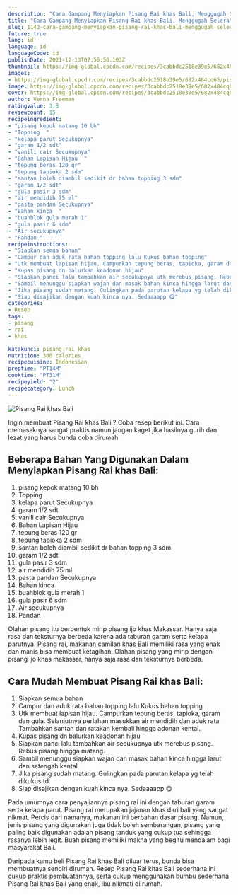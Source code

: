 ```yaml
---
description: "Cara Gampang Menyiapkan Pisang Rai khas Bali, Menggugah Selera"
title: "Cara Gampang Menyiapkan Pisang Rai khas Bali, Menggugah Selera"
slug: 1142-cara-gampang-menyiapkan-pisang-rai-khas-bali-menggugah-selera
future: true
lang: id
language: id
languageCode: id
publishDate: 2021-12-13T07:56:50.103Z 
thumbnail: https://img-global.cpcdn.com/recipes/3cabbdc2518e39e5/682x484cq65/pisang-rai-khas-bali-foto-resep-utama.png
images:
- https://img-global.cpcdn.com/recipes/3cabbdc2518e39e5/682x484cq65/pisang-rai-khas-bali-foto-resep-utama.png
image: https://img-global.cpcdn.com/recipes/3cabbdc2518e39e5/682x484cq65/pisang-rai-khas-bali-foto-resep-utama.png
cover: https://img-global.cpcdn.com/recipes/3cabbdc2518e39e5/682x484cq65/pisang-rai-khas-bali-foto-resep-utama.png
author: Verna Freeman
ratingvalue: 3.8
reviewcount: 15
recipeingredient:
- "pisang kepok matang 10 bh"
- "Topping  "
- "kelapa parut Secukupnya"
- "garam 1/2 sdt"
- "vanili cair Secukupnya"
- "Bahan Lapisan Hijau  "
- "tepung beras 120 gr"
- "tepung tapioka 2 sdm"
- "santan boleh diambil sedikit dr bahan topping 3 sdm"
- "garam 1/2 sdt"
- "gula pasir 3 sdm"
- "air mendidih 75 ml"
- "pasta pandan Secukupnya"
- "Bahan kinca  "
- "buahblok gula merah 1"
- "gula pasir 6 sdm"
- "Air secukupnya"
- "Pandan "
recipeinstructions:
- "Siapkan semua bahan"
- "Campur dan aduk rata bahan topping lalu Kukus bahan topping"
- "Utk membuat lapisan hijau. Campurkan tepung beras, tapioka, garam dan gula. Selanjutnya perlahan masukkan air mendidih dan aduk rata. Tambahkan santan dan ratakan kembali hingga adonan kental."
- "Kupas pisang dn balurkan keadonan hijau"
- "Siapkan panci lalu tambahkan air secukupnya utk merebus pisang. Rebus pisang hingga matang."
- "Sambil menunggu siapkan wajan dan masak bahan kinca hingga larut dan setengah kental."
- "Jika pisang sudah matang. Gulingkan pada parutan kelapa yg telah dikukus td."
- "Siap disajikan dengan kuah kinca nya. Sedaaaapp 😋"
categories:
- Resep
tags:
- pisang
- rai
- khas

katakunci: pisang rai khas 
nutrition: 300 calories
recipecuisine: Indonesian
preptime: "PT14M"
cooktime: "PT31M"
recipeyield: "2"
recipecategory: Lunch
---
```



![Pisang Rai khas Bali](https://img-global.cpcdn.com/recipes/3cabbdc2518e39e5/682x484cq65/pisang-rai-khas-bali-foto-resep-utama.png)

Ingin membuat Pisang Rai khas Bali ? Coba resep berikut ini. Cara memasaknya sangat praktis namun jangan kaget jika hasilnya gurih dan lezat yang harus bunda coba dirumah

<!--inarticleads1-->

## Beberapa Bahan Yang Digunakan Dalam Menyiapkan Pisang Rai khas Bali:

1. pisang kepok matang 10 bh
1. Topping  
1. kelapa parut Secukupnya
1. garam 1/2 sdt
1. vanili cair Secukupnya
1. Bahan Lapisan Hijau  
1. tepung beras 120 gr
1. tepung tapioka 2 sdm
1. santan boleh diambil sedikit dr bahan topping 3 sdm
1. garam 1/2 sdt
1. gula pasir 3 sdm
1. air mendidih 75 ml
1. pasta pandan Secukupnya
1. Bahan kinca  
1. buahblok gula merah 1
1. gula pasir 6 sdm
1. Air secukupnya
1. Pandan 

Olahan pisang itu berbentuk mirip pisang ijo khas Makassar. Hanya saja rasa dan teksturnya berbeda karena ada taburan garam serta kelapa parutnya. Pisang rai, makanan camilan khas Bali memiliki rasa yang enak dan manis bisa membuat ketagihan. Olahan pisang yang mirip dengan pisang ijo khas makassar, hanya saja rasa dan teksturnya berbeda. 

<!--inarticleads2-->

## Cara Mudah Membuat Pisang Rai khas Bali:

1. Siapkan semua bahan
1. Campur dan aduk rata bahan topping lalu Kukus bahan topping
1. Utk membuat lapisan hijau. Campurkan tepung beras, tapioka, garam dan gula. Selanjutnya perlahan masukkan air mendidih dan aduk rata. Tambahkan santan dan ratakan kembali hingga adonan kental.
1. Kupas pisang dn balurkan keadonan hijau
1. Siapkan panci lalu tambahkan air secukupnya utk merebus pisang. Rebus pisang hingga matang.
1. Sambil menunggu siapkan wajan dan masak bahan kinca hingga larut dan setengah kental.
1. Jika pisang sudah matang. Gulingkan pada parutan kelapa yg telah dikukus td.
1. Siap disajikan dengan kuah kinca nya. Sedaaaapp 😋


Pada umumnya cara penyajiannya pisang rai ini dengan taburan garam serta kelapa parut. Pisang rai merupakan jajanan khas dari bali yang sangat nikmat. Percis dari namanya, makanan ini berbahan dasar pisang. Namun, jenis pisang yang digunakan juga tidak boleh sembarangan, pisang yang paling baik digunakan adalah pisang tanduk yang cukup tua sehingga rasanya lebih legit. Buah pisang memiliki makna yang begitu mendalam bagi masyarakat Bali. 

Daripada kamu beli  Pisang Rai khas Bali  diluar terus, bunda  bisa membuatnya sendiri dirumah. Resep  Pisang Rai khas Bali  sederhana ini cukup praktis pembuatannya, serta cukup menggunakan bumbu sederhana  Pisang Rai khas Bali  yang enak, ibu nikmati di rumah.
